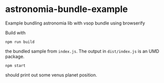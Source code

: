 # astronomia-bundle-example

Example bundling astronomia lib with vsop bundle using browserify

Build with

    npm run build

the bundled sample from `index.js`. The output in `dist/index.js` is an UMD package.

    npm start

should print out some venus planet position.


